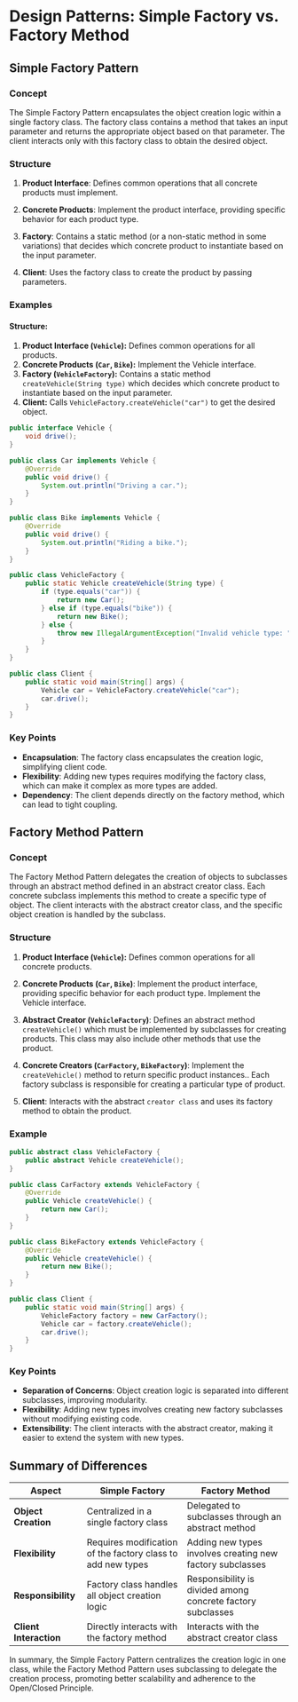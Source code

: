 
# Design Patterns: Simple Factory vs. Factory Method

## Simple Factory Pattern

### Concept
The Simple Factory Pattern encapsulates the object creation logic within a single factory class. The factory class contains a method that takes an input parameter and returns the appropriate object based on that parameter. The client interacts only with this factory class to obtain the desired object.

### Structure
1. **Product Interface**:
   Defines common operations that all concrete products must implement.

2. **Concrete Products**:
   Implement the product interface, providing specific behavior for each product type.

3. **Factory**:
   Contains a static method (or a non-static method in some variations) that decides which concrete product to instantiate based on the input parameter.

4. **Client**:
   Uses the factory class to create the product by passing parameters.

### Examples
#### Structure:

1. **Product Interface (`Vehicle`):**
Defines common operations for all products.
2. **Concrete Products (`Car`, `Bike`):**
Implement the Vehicle interface.
3. **Factory (`VehicleFactory`):**
Contains a static method `createVehicle(String type)` which decides which concrete product to instantiate based on the input parameter.
4. **Client:**
Calls `VehicleFactory.createVehicle("car")` to get the desired object.

```java
public interface Vehicle {
    void drive();
}

public class Car implements Vehicle {
    @Override
    public void drive() {
        System.out.println("Driving a car.");
    }
}

public class Bike implements Vehicle {
    @Override
    public void drive() {
        System.out.println("Riding a bike.");
    }
}

public class VehicleFactory {
    public static Vehicle createVehicle(String type) {
        if (type.equals("car")) {
            return new Car();
        } else if (type.equals("bike")) {
            return new Bike();
        } else {
            throw new IllegalArgumentException("Invalid vehicle type: " + type);
        }
    }
}

public class Client {
    public static void main(String[] args) {
        Vehicle car = VehicleFactory.createVehicle("car");
        car.drive();
    }
}

```

### Key Points
- **Encapsulation**: The factory class encapsulates the creation logic, simplifying client code.
- **Flexibility**: Adding new types requires modifying the factory class, which can make it complex as more types are added.
- **Dependency**: The client depends directly on the factory method, which can lead to tight coupling.

## Factory Method Pattern

### Concept
The Factory Method Pattern delegates the creation of objects to subclasses through an abstract method defined in an abstract creator class. Each concrete subclass implements this method to create a specific type of object. The client interacts with the abstract creator class, and the specific object creation is handled by the subclass.

### Structure
1. **Product Interface  (`Vehicle`):**
   Defines common operations for all concrete products.

2. **Concrete Products (`Car`, `Bike`)**:
   Implement the product interface, providing specific behavior for each product type. Implement the Vehicle interface.

3. **Abstract Creator (`VehicleFactory`)**:
   Defines an abstract method `createVehicle()` which must be implemented by subclasses for creating products. This class may also include other methods that use the product.

4. **Concrete Creators (`CarFactory`, `BikeFactory`)**:
   Implement the `createVehicle()` method to return specific product instances.. Each factory subclass is responsible for creating a particular type of product.

5. **Client**:
   Interacts with the abstract `creator class` and uses its factory method to obtain the product.

### Example
```java
public abstract class VehicleFactory {
    public abstract Vehicle createVehicle();
}

public class CarFactory extends VehicleFactory {
    @Override
    public Vehicle createVehicle() {
        return new Car();
    }
}

public class BikeFactory extends VehicleFactory {
    @Override
    public Vehicle createVehicle() {
        return new Bike();
    }
}

public class Client {
    public static void main(String[] args) {
        VehicleFactory factory = new CarFactory();
        Vehicle car = factory.createVehicle();
        car.drive();
    }
}

```


### Key Points
- **Separation of Concerns**: Object creation logic is separated into different subclasses, improving modularity.
- **Flexibility**: Adding new types involves creating new factory subclasses without modifying existing code.
- **Extensibility**: The client interacts with the abstract creator, making it easier to extend the system with new types.

## Summary of Differences

| Aspect                       | Simple Factory                                      | Factory Method                                  |
|------------------------------|------------------------------------------------------|-------------------------------------------------|
| **Object Creation**          | Centralized in a single factory class               | Delegated to subclasses through an abstract method |
| **Flexibility**              | Requires modification of the factory class to add new types | Adding new types involves creating new factory subclasses |
| **Responsibility**           | Factory class handles all object creation logic     | Responsibility is divided among concrete factory subclasses |
| **Client Interaction**       | Directly interacts with the factory method          | Interacts with the abstract creator class       |







In summary, the Simple Factory Pattern centralizes the creation logic in one class, while the Factory Method Pattern uses subclassing to delegate the creation process, promoting better scalability and adherence to the Open/Closed Principle.
